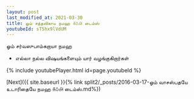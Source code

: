 ```yaml
---
layout: post
last_modified_at: 2021-03-30
title: ஓம் சத்தவிகாய நமஹ ௧௦௮ டைம்ஸ்
youtubeId: sT5hx9lVdUM
---
```

 
 
 ஓம் சர்வஸுபாம்கறாயா நமஹ  
 
 -  எல்லா நல்ல விஷயங்களையும் யார் வழங்குகிறார்கள் 
 
  
 
  
 
 
 
 
 
 


{% include youtubePlayer.html id=page.youtubeId %}
 
[Next]({{ site.baseurl }}{% link  split2/_posts/2016-03-17-ஓம் வாசஸ்பதயே உடாரிதையே நமஹ ௧௦௮ டைம்ஸ்.md%})
 
